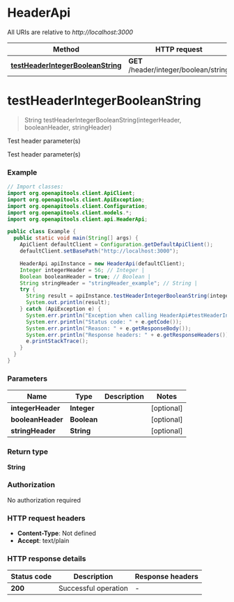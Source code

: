 # HeaderApi

All URIs are relative to *http://localhost:3000*

| Method | HTTP request | Description |
|------------- | ------------- | -------------|
| [**testHeaderIntegerBooleanString**](HeaderApi.md#testHeaderIntegerBooleanString) | **GET** /header/integer/boolean/string | Test header parameter(s) |


<a id="testHeaderIntegerBooleanString"></a>
# **testHeaderIntegerBooleanString**
> String testHeaderIntegerBooleanString(integerHeader, booleanHeader, stringHeader)

Test header parameter(s)

Test header parameter(s)

### Example
```java
// Import classes:
import org.openapitools.client.ApiClient;
import org.openapitools.client.ApiException;
import org.openapitools.client.Configuration;
import org.openapitools.client.models.*;
import org.openapitools.client.api.HeaderApi;

public class Example {
  public static void main(String[] args) {
    ApiClient defaultClient = Configuration.getDefaultApiClient();
    defaultClient.setBasePath("http://localhost:3000");

    HeaderApi apiInstance = new HeaderApi(defaultClient);
    Integer integerHeader = 56; // Integer | 
    Boolean booleanHeader = true; // Boolean | 
    String stringHeader = "stringHeader_example"; // String | 
    try {
      String result = apiInstance.testHeaderIntegerBooleanString(integerHeader, booleanHeader, stringHeader);
      System.out.println(result);
    } catch (ApiException e) {
      System.err.println("Exception when calling HeaderApi#testHeaderIntegerBooleanString");
      System.err.println("Status code: " + e.getCode());
      System.err.println("Reason: " + e.getResponseBody());
      System.err.println("Response headers: " + e.getResponseHeaders());
      e.printStackTrace();
    }
  }
}
```

### Parameters

| Name | Type | Description  | Notes |
|------------- | ------------- | ------------- | -------------|
| **integerHeader** | **Integer**|  | [optional] |
| **booleanHeader** | **Boolean**|  | [optional] |
| **stringHeader** | **String**|  | [optional] |

### Return type

**String**

### Authorization

No authorization required

### HTTP request headers

 - **Content-Type**: Not defined
 - **Accept**: text/plain

### HTTP response details
| Status code | Description | Response headers |
|-------------|-------------|------------------|
| **200** | Successful operation |  -  |

